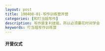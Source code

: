 ```yaml
---
layout: post
title: 190408-01-写作训练营开营
categories: [和叮当姐写作]
description: 写作是复利技能，所以必须要花时间学会
keywords: 叮当姐写作训练营
---
```

#### 开营仪式
